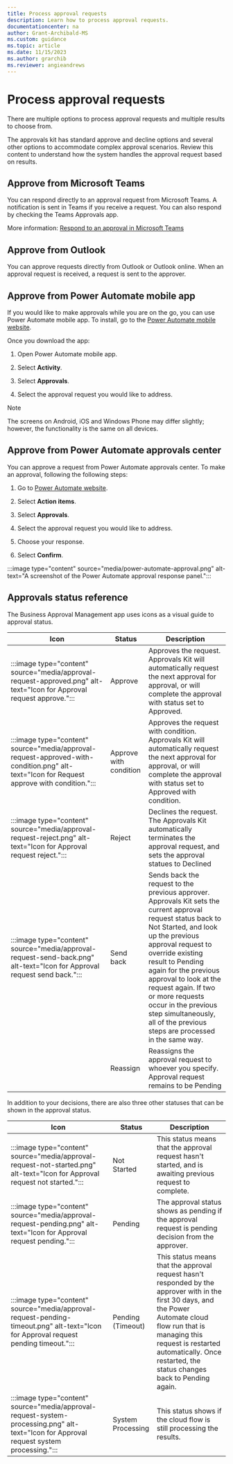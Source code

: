 ```yaml
---
title: Process approval requests 
description: Learn how to process approval requests.
documentationcenter: na
author: Grant-Archibald-MS
ms.custom: guidance
ms.topic: article
ms.date: 11/15/2023
ms.author: grarchib
ms.reviewer: angieandrews
---
```


# Process approval requests

There are multiple options to process approval requests and multiple results to choose from.

The approvals kit has standard approve and decline options and several other options to accommodate complex approval scenarios. Review this content to understand how the system handles the approval request based on results.

## Approve from Microsoft Teams

You can respond directly to an approval request from Microsoft Teams. A notification is sent in Teams if you receive a request. You can also respond by checking the Teams Approvals app.

More information: [Respond to an approval in Microsoft Teams](../../teams/respond-to-approvals-in-teams.md#approve-or-reject-a-request-in-teams)

## Approve from Outlook

You can approve requests directly from Outlook or Outlook online. When an approval request is received, a request is sent to the approver.

## Approve from Power Automate mobile app

If you would like to make approvals while you are on the go, you can use Power Automate mobile app. To install, go to the [Power Automate mobile website](https://flow.microsoft.com/mobile/download/).

Once you download the app:

1. Open Power Automate mobile app.

1. Select **Activity**.

1. Select **Approvals**.

1. Select the approval request you would like to address.

>[!NOTE]
> The screens on Android, iOS and Windows Phone may differ slightly; however, the functionality is the same on all devices.

## Approve from Power Automate approvals center

You can approve a request from Power Automate approvals center. To make an approval, following the following steps:

1. Go to [Power Automate website](https://flow.microsoft.com/).

2. Select **Action items**.

3. Select **Approvals**.

4. Select the approval request you would like to address.

5. Choose your response.

6. Select **Confirm**.

:::image type="content" source="media/power-automate-approval.png" alt-text="A screenshot of the Power Automate approval response panel.":::

## Approvals status reference

The Business Approval Management app uses icons as a visual guide to approval status.

|Icon|Status|Description|
|----|------|-----------|
|:::image type="content" source="media/approval-request-approved.png" alt-text="Icon for Approval request approve.":::|Approve|Approves the request. Approvals Kit will automatically request the next approval for approval, or will complete the approval with status set to Approved.|
|:::image type="content" source="media/approval-request-approved-with-condition.png" alt-text="Icon for Request approve with condition.":::|Approve with condition|Approves the request with condition. Approvals Kit will automatically request the next approval for approval, or will complete the approval with status set to Approved with condition.|
|:::image type="content" source="media/approval-request-reject.png" alt-text="Icon for Approval request reject.":::|Reject|Declines the request. The Approvals Kit automatically terminates the approval request, and sets the approval statues to Declined|
|:::image type="content" source="media/approval-request-send-back.png" alt-text="Icon for Approval request send back.":::|Send back|Sends back the request to the previous approver. Approvals Kit sets the current approval request status back to Not Started, and look up the previous approval request to override existing result to Pending again for the previous approval to look at the request again. If two or more requests occur in the previous step simultaneously, all of the previous steps are processed in the same way.|
||Reassign|Reassigns the approval request to whoever you specify. Approval request remains to be Pending|

In addition to your decisions, there are also three other statuses that can be shown in the approval status.

|Icon|Status|Description|
|----|------|-----------|
|:::image type="content" source="media/approval-request-not-started.png" alt-text="Icon for Approval request not started.":::|Not Started|This status means that the approval request hasn't started, and is awaiting previous request to complete.
|:::image type="content" source="media/approval-request-pending.png" alt-text="Icon for Approval request pending.":::|Pending|The approval status shows as pending if the approval request is pending decision from the approver.
|:::image type="content" source="media/approval-request-pending-timeout.png" alt-text="Icon for Approval request pending timeout.":::|Pending (Timeout)|This status means that the approval request hasn't responded by the approver with in the first 30 days, and the Power Automate cloud flow run that is managing this request is restarted automatically. Once restarted, the status changes back to Pending again.
|:::image type="content" source="media/approval-request-system-processing.png" alt-text="Icon for Approval request system processing.":::|System Processing|This status shows if the cloud flow is still processing the results.|
